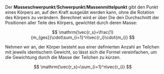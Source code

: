 Der **Masseschwerpunkt**/**Schwerpunkt**/**Massenmittelpunkt** gibt den Punkt eines Körpers an, auf den Kraft ausgeübt werden kann, ohne die Rotation des Körpers zu verändern. Berechnet wird er über Die den Durchschnitt der Positionen aller Teile des Körpers, gewichtet durch deren Masse:

$$
\mathrm{\vec{r_s}=\frac{1}{m_{ges}}\cdot\sum_{i=1}^n\vec{r_i}\cdot{m_i}}
$$

Nehmen wir an, der Körper besteht aus einer definierten Anzahl an Teilchen mit jeweils identischem Gewicht, so lässt sich die Formel vereinfachen, um die Gewichtung durch die Masse der Teilchen zu kürzen.

$$
\mathrm{\vec{r_s}=\sum_{i=1}^n\vec{r_i}}
$$